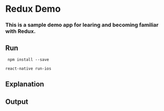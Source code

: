 # Redux Demo
### This is a sample demo app for learing and becoming familiar with Redux. 

## Run
``` npm install --save```

``` react-native run-ios ```

## Explanation


## Output

